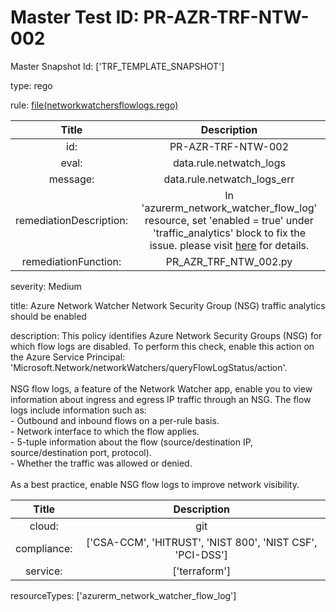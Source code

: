 



# Master Test ID: PR-AZR-TRF-NTW-002


Master Snapshot Id: ['TRF_TEMPLATE_SNAPSHOT']

type: rego

rule: [file(networkwatchersflowlogs.rego)]  
  
  
  
  

|Title|Description|
| :---: | :---: |
|id: |PR-AZR-TRF-NTW-002|
|eval: |data.rule.netwatch_logs|
|message: |data.rule.netwatch_logs_err|
|remediationDescription: |In 'azurerm_network_watcher_flow_log' resource, set 'enabled = true' under 'traffic_analytics' block to fix the issue. please visit <a href='https://registry.terraform.io/providers/hashicorp/azurerm/latest/docs/resources/network_watcher_flow_log#enabled' target='_blank'>here</a> for details.|
|remediationFunction: |PR_AZR_TRF_NTW_002.py|


severity: Medium

title: Azure Network Watcher Network Security Group (NSG) traffic analytics should be enabled

description: This policy identifies Azure Network Security Groups (NSG) for which flow logs are disabled. To perform this check, enable this action on the Azure Service Principal: 'Microsoft.Network/networkWatchers/queryFlowLogStatus/action'.<br><br>NSG flow logs, a feature of the Network Watcher app, enable you to view information about ingress and egress IP traffic through an NSG. The flow logs include information such as:<br>- Outbound and inbound flows on a per-rule basis.<br>- Network interface to which the flow applies.<br>- 5-tuple information about the flow (source/destination IP, source/destination port, protocol).<br>- Whether the traffic was allowed or denied.<br><br>As a best practice, enable NSG flow logs to improve network visibility.  
  
  

|Title|Description|
| :---: | :---: |
|cloud: |git|
|compliance: |['CSA-CCM', 'HITRUST', 'NIST 800', 'NIST CSF', 'PCI-DSS']|
|service: |['terraform']|


resourceTypes: ['azurerm_network_watcher_flow_log']


[file(networkwatchersflowlogs.rego)]: https://github.com/prancer-io/prancer-compliance-test/tree/master/azure/terraform/networkwatchersflowlogs.rego
